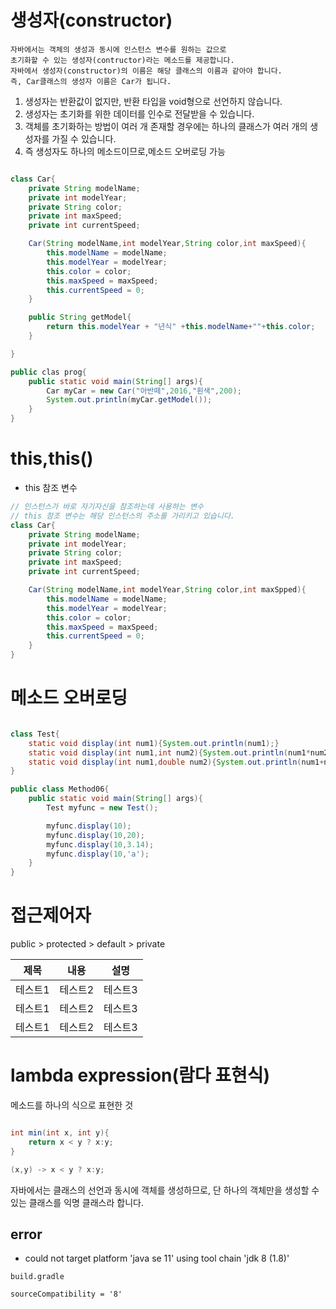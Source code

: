 # 생성자(constructor)

```
자바에서는 객체의 생성과 동시에 인스턴스 변수를 원하는 값으로
초기화할 수 있는 생성자(contructor)라는 메소드를 제공합니다.
자바에서 생성자(constructor)의 이름은 해당 클래스의 이름과 같아야 합니다.
즉, Car클래스의 생성자 이름은 Car가 됩니다.
```

1. 생성자는 반환값이 없지만, 반환 타입을 void형으로 선언하지 않습니다.
2. 생성자는 초기화를 위한 데이터를 인수로 전달받을 수 있습니다.
3. 객체를 초기화하는 방법이 여러 개 존재할 경우에는 하나의 클래스가 여러 개의 생성자를 가질 수 있습니다.
4. 즉 생성자도 하나의 메소드이므로,메소드 오버로딩 가능

```java

class Car{
    private String modelName;
    private int modelYear;
    private String color;
    private int maxSpeed;
    private int currentSpeed;

    Car(String modelName,int modelYear,String color,int maxSpeed){
        this.modelName = modelName;
        this.modelYear = modelYear;
        this.color = color;
        this.maxSpeed = maxSpeed;
        this.currentSpeed = 0;
    }

    public String getModel{
        return this.modelYear + "년식" +this.modelName+""+this.color;
    }

}

public clas prog{
    public static void main(String[] args){
        Car myCar = new Car("아반떼",2016,"흰색",200);
        System.out.println(myCar.getModel());
    }
}

```

# this,this()

- this 참조 변수

```java
// 인스턴스가 바로 자기자신을 참조하는데 사용하는 변수
// this 참조 변수는 해당 인스턴스의 주소를 가리키고 있습니다.
class Car{
    private String modelName;
    private int modelYear;
    private String color;
    private int maxSpeed;
    private int currentSpeed;

    Car(String modelName,int modelYear,String color,int maxSpped){
        this.modelName = modelName;
        this.modelYear = modelYear;
        this.color = color;
        this.maxSpeed = maxSpeed;
        this.currentSpeed = 0;
    }
}

```

# 메소드 오버로딩

```java

class Test{
    static void display(int num1){System.out.println(num1);}
    static void display(int num1,int num2){System.out.println(num1*num2);}
    static void display(int num1,double num2){System.out.println(num1+num2);}
}

public class Method06{
    public static void main(String[] args){
        Test myfunc = new Test();

        myfunc.display(10);
        myfunc.display(10,20);
        myfunc.display(10,3.14);
        myfunc.display(10,'a');
    }
}

```

# 접근제어자

public > protected > default > private

|제목|내용|설명|
|------|---|---|
|테스트1|테스트2|테스트3|
|테스트1|테스트2|테스트3|
|테스트1|테스트2|테스트3|

# lambda expression(람다 표현식)

메소드를 하나의 식으로 표현한 것

```java

int min(int x, int y){
    return x < y ? x:y;
}

(x,y) -> x < y ? x:y;
```

자바에서는 클래스의 선언과 동시에 객체를 생성하므로, 단 하나의 객체만을 생성할 수 있는 클래스를 익명 클래스라 합니다.


## error

- could not target platform 'java se 11' using tool chain 'jdk 8 (1.8)'

```
build.gradle

sourceCompatibility = '8'

```